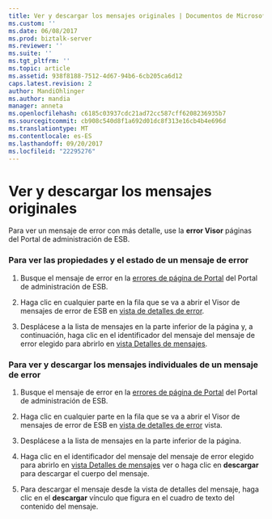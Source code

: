 ```yaml
---
title: Ver y descargar los mensajes originales | Documentos de Microsoft
ms.custom: ''
ms.date: 06/08/2017
ms.prod: biztalk-server
ms.reviewer: ''
ms.suite: ''
ms.tgt_pltfrm: ''
ms.topic: article
ms.assetid: 938f8188-7512-4d67-94b6-6cb205ca6d12
caps.latest.revision: 2
author: MandiOhlinger
ms.author: mandia
manager: anneta
ms.openlocfilehash: c6185c03937cdc21ad72cc587cff6208236935b7
ms.sourcegitcommit: cb908c540d8f1a692d01dc8f313e16cb4b4e696d
ms.translationtype: MT
ms.contentlocale: es-ES
ms.lasthandoff: 09/20/2017
ms.locfileid: "22295276"
---
```

# <a name="viewing-and-downloading-the-original-messages"></a>Ver y descargar los mensajes originales
Para ver un mensaje de error con más detalle, use la **error Visor** páginas del Portal de administración de ESB.  
  
### <a name="to-view-the-properties-and-status-of-a-fault-message"></a>Para ver las propiedades y el estado de un mensaje de error  
  
1.  Busque el mensaje de error en la [errores de página de Portal](../esb-toolkit/portal-faults-page.md) del Portal de administración de ESB.  
  
2.  Haga clic en cualquier parte en la fila que se va a abrir el Visor de mensajes de error de ESB en [vista de detalles de error](../esb-toolkit/fault-details-view.md).  
  
3.  Desplácese a la lista de mensajes en la parte inferior de la página y, a continuación, haga clic en el identificador del mensaje del mensaje de error elegido para abrirlo en [vista Detalles de mensajes](../esb-toolkit/message-details-view.md).  
  
### <a name="to-view-and-download-individual-messages-from-a-fault-message"></a>Para ver y descargar los mensajes individuales de un mensaje de error  
  
1.  Busque el mensaje de error en la [errores de página de Portal](../esb-toolkit/portal-faults-page.md) del Portal de administración de ESB.  
  
2.  Haga clic en cualquier parte en la fila que se va a abrir el Visor de mensajes de error de ESB en [vista de detalles de error](../esb-toolkit/fault-details-view.md) vista.  
  
3.  Desplácese a la lista de mensajes en la parte inferior de la página.  
  
4.  Haga clic en el identificador del mensaje del mensaje de error elegido para abrirlo en [vista Detalles de mensajes](../esb-toolkit/message-details-view.md) ver o haga clic en **descargar** para descargar el cuerpo del mensaje.  
  
5.  Para descargar el mensaje desde la vista de detalles del mensaje, haga clic en el **descargar** vínculo que figura en el cuadro de texto del contenido del mensaje.